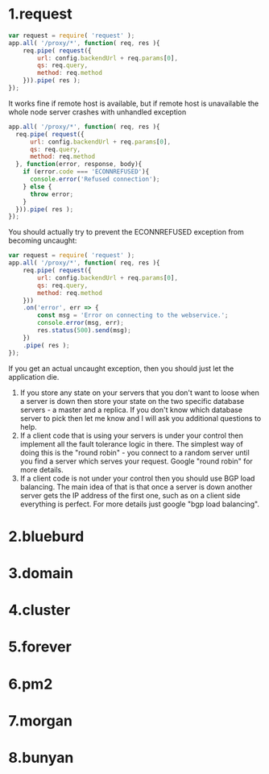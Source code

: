 1.request
===========

```javascript
var request = require( 'request' );
app.all( '/proxy/*', function( req, res ){
    req.pipe( request({
        url: config.backendUrl + req.params[0],
        qs: req.query,
        method: req.method
    })).pipe( res );
});
```
It works fine if remote host is available, but if remote host is unavailable the whole node server crashes with unhandled exception

```javascript
app.all( '/proxy/*', function( req, res ){
  req.pipe( request({
      url: config.backendUrl + req.params[0],
      qs: req.query,
      method: req.method
  }, function(error, response, body){
    if (error.code === 'ECONNREFUSED'){
      console.error('Refused connection');
    } else { 
      throw error; 
    }
  })).pipe( res );
});
```

You should actually try to prevent the ECONNREFUSED exception from becoming uncaught:
```javascript
var request = require( 'request' );
app.all( '/proxy/*', function( req, res ){
    req.pipe( request({
        url: config.backendUrl + req.params[0],
        qs: req.query,
        method: req.method
    }))
    .on('error', err => {
        const msg = 'Error on connecting to the webservice.';
        console.error(msg, err);
        res.status(500).send(msg);
    })
    .pipe( res );
});
```
If you get an actual uncaught exception, then you should just let the application die.


1. If you store any state on your servers that you don't want to loose when a server is down then store your state on the two specific database servers - a master and a replica. If you don't know which database server to pick then let me know and I will ask you additional questions to help.
1. If a client code that is using your servers is under your control then implement all the fault tolerance logic in there. The simplest way of doing this is the "round robin" - you connect to a random server until you find a server which serves your request. Google "round robin" for more details.
1. If a client code is not under your control then you should use BGP load balancing. The main idea of that is that once a server is down another server gets the IP address of the first one, such as on a client side everything is perfect. For more details just google "bgp load balancing".



2.blueburd
=========

3.domain
=========

4.cluster
===========

5.forever
==========

6.pm2
=======


7.morgan
==========

8.bunyan
==========



